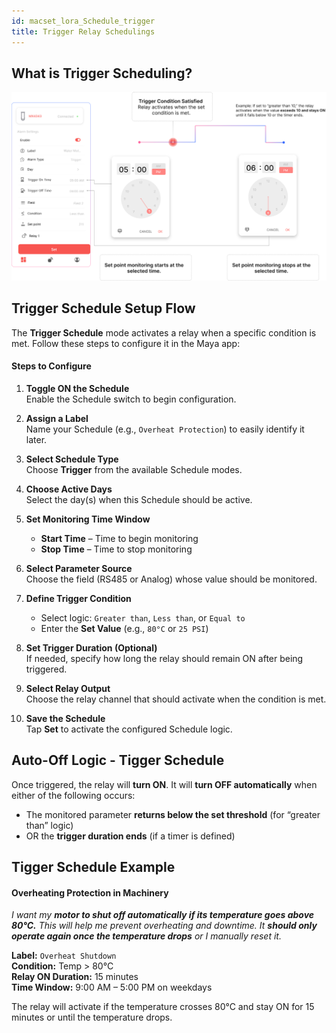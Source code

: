 ```yaml
---
id: macset_lora_Schedule_trigger
title: Trigger Relay Schedulings
---
```


## What is Trigger Scheduling?

![title image](./assets/tigger_Schedule_diagram.svg)

## Trigger Schedule Setup Flow

The **Trigger Schedule** mode activates a relay when a specific condition is met. Follow these steps to configure it in the Maya app:

#### Steps to Configure

1. **Toggle ON the Schedule**  
   Enable the Schedule switch to begin configuration.

2. **Assign a Label**  
   Name your Schedule (e.g., `Overheat Protection`) to easily identify it later.

3. **Select Schedule Type**  
   Choose **Trigger** from the available Schedule modes.

4. **Choose Active Days**  
   Select the day(s) when this Schedule should be active.

5. **Set Monitoring Time Window**  
   - **Start Time** – Time to begin monitoring  
   - **Stop Time** – Time to stop monitoring

6. **Select Parameter Source**  
   Choose the field (RS485 or Analog) whose value should be monitored.

7. **Define Trigger Condition**  
   - Select logic: `Greater than`, `Less than`, or `Equal to`  
   - Enter the **Set Value** (e.g., `80°C` or `25 PSI`)

8. **Set Trigger Duration (Optional)**  
   If needed, specify how long the relay should remain ON after being triggered.

9. **Select Relay Output**  
   Choose the relay channel that should activate when the condition is met.

10. **Save the Schedule**  
    Tap **Set** to activate the configured Schedule logic.

## Auto-Off Logic - Tigger Schedule

Once triggered, the relay will **turn ON**. It will **turn OFF automatically** when either of the following occurs:

- The monitored parameter **returns below the set threshold** (for “greater than” logic)  
- OR the **trigger duration ends** (if a timer is defined)

## Tigger Schedule Example

#### Overheating Protection in Machinery

*I want my **motor to shut off automatically if its temperature goes above 80°C.** This will help me prevent overheating and downtime. It **should only operate again once the temperature drops** or I manually reset it.*

**Label:** `Overheat Shutdown`  
**Condition:** Temp > 80°C  
**Relay ON Duration:** 15 minutes  
**Time Window:** 9:00 AM – 5:00 PM on weekdays  

The relay will activate if the temperature crosses 80°C and stay ON for 15 minutes or until the temperature drops.
